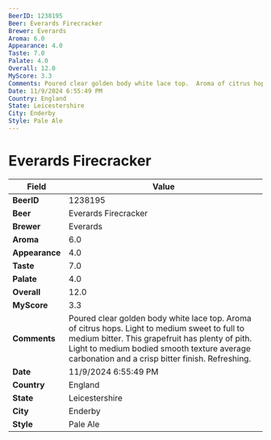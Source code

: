 ```yaml
---
BeerID: 1238195
Beer: Everards Firecracker
Brewer: Everards
Aroma: 6.0
Appearance: 4.0
Taste: 7.0
Palate: 4.0
Overall: 12.0
MyScore: 3.3
Comments: Poured clear golden body white lace top.  Aroma of citrus hops.  Light to medium sweet to full to medium bitter. This grapefruit has plenty of pith. Light to medium bodied smooth texture average carbonation and a crisp bitter finish.  Refreshing.
Date: 11/9/2024 6:55:49 PM
Country: England
State: Leicestershire
City: Enderby
Style: Pale Ale
---
```


# Everards Firecracker

| Field         | Value |
|---------------|-------|
| **BeerID** | 1238195 |
| **Beer** | Everards Firecracker |
| **Brewer** | Everards |
| **Aroma** | 6.0 |
| **Appearance** | 4.0 |
| **Taste** | 7.0 |
| **Palate** | 4.0 |
| **Overall** | 12.0 |
| **MyScore** | 3.3 |
| **Comments** | Poured clear golden body white lace top.  Aroma of citrus hops.  Light to medium sweet to full to medium bitter. This grapefruit has plenty of pith. Light to medium bodied smooth texture average carbonation and a crisp bitter finish.  Refreshing.  |
| **Date** | 11/9/2024 6:55:49 PM |
| **Country** | England |
| **State** | Leicestershire |
| **City** | Enderby |
| **Style** | Pale Ale |
